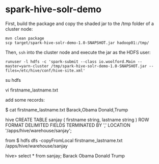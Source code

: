 # spark-hive-solr-demo

First, build the package and copy the shaded jar to the /tmp folder of a cluster node:

    mvn clean package
    scp target/spark-hive-solr-demo-1.0-SNAPSHOT.jar hadoop01:/tmp/

Then, `ssh` into the cluster node and execute the jar as the HDFS user:

    runuser -l hdfs -c 'spark-submit --class io.woolford.Main --master=yarn-cluster /tmp/spark-hive-solr-demo-1.0-SNAPSHOT.jar --files=/etc/hive/conf/hive-site.xml'


su hdfs

vi firstname_lastname.txt

add some records:

$ cat firstname_lastname.txt 
Barack,Obama
Donald,Trump

hive
CREATE TABLE sanjay (
   firstname string,
   lastname string
)
ROW FORMAT DELIMITED FIELDS TERMINATED BY ','
LOCATION '/apps/hive/warehouse/sanjay';

from $
hdfs dfs -copyFromLocal firstname_lastname.txt /apps/hive/warehouse/sanjay

hive> select * from sanjay;
Barack	Obama
Donald	Trump

